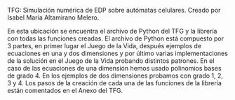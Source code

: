 TFG: Simulación numérica de EDP sobre autómatas celulares.
Creado por Isabel María Altamirano Melero.

En esta ubicación se encuentra el archivo de Python del TFG y la librería con todas 
las funciones creadas. El archivo de Python está compuesto por 3 partes, en primer 
lugar el Juego de la Vida, después ejemplos de ecuaciones en una y dos dimensiones 
y por último varias implementaciones de la solución en el Juego de la Vida probando 
distintos patrones. En el caso de las ecuaciones de una dimensión hemos usado 
polinomios bases de grado 4. En los ejemplos de dos dimensiones probamos con grado 
1, 2, 3 y 4. Los pasos de la creación de cada una de las funciones de la librería 
están comentados en el Anexo del TFG.

